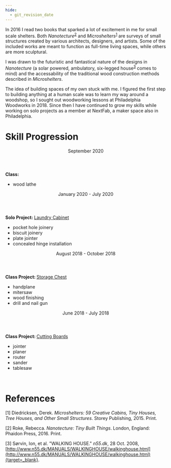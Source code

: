 ```yaml
---
hide:
  - git_revision_date
---
```


In 2016 I read two books that sparked a lot of excitement in me for small scale shelters.  Both *Nanotecture*<sup>[2](./#references)</sup> and *Microshelters*<sup>[1](./#references)</sup> are surveys of small structures created by various architects, designers, and artists.  Some of the included works are meant to function as full-time living spaces, while others are more sculptural.  

I was drawn to the futuristic and fantastical nature of the designs in *Nanotecture* (a solar powered, ambulatory, six-legged house<sup>[3](./#references)</sup> comes to mind) and the accessability of the traditional wood construction methods described in *Microshelters*.  

The idea of building spaces of my own stuck with me.  I figured the first step to building anything at a human scale was to learn my way around a woodshop, so I sought out woodworking lessons at Philadelphia Woodworks in 2018.  Since then I have continued to grow my skills while working on solo projects as a member at NextFab, a maker space also in Philadelphia.

# Skill Progression

<section>
  <div class="terminal-timeline">
    <div class="terminal-card">
      <header>September 2020</header>
      <div>
        <span><strong>Class: </strong></span>
        <ul>
          <li>wood lathe</li>
        </ul>
      </div>
    </div>
  <div class="terminal-card">
    <header>January 2020 - July 2020</header>
    <div>
      <span>
        <strong>Solo Project: </strong><a href="/wood/cabinet">Laundry Cabinet</a>
        <span>
          <ul>
            <li>pocket hole joinery  </li>
            <li>biscuit joinery  </li>
            <li>plate jointer  </li>
            <li>concealed hinge installation  </li>
          </ul>
        </div>
      </div>
  <div class="terminal-card">
    <header>August 2018 - October 2018</header>
    <div>
      <span>
        <strong>Class Project: </strong><a href="/wood/chest">Storage Chest</a>
        <span>
          <ul>
            <li>handplane  </li>
            <li>mitersaw  </li>
            <li>wood finishing  </li>
            <li>drill and nail gun  </li>
          </ul>
        </div>
      </div>
  <div class="terminal-card">
    <header>June 2018 - July 2018</header>
    <div>
      <span>
        <strong>Class Project: </strong><a href="/wood/cutting-boards">Cutting Boards</a>
        <span>
          <ul>
            <li>jointer  </li>
            <li>planer  </li>
            <li>router  </li>
            <li>sander  </li>
            <li>tablesaw  </li>
          </ul>
        </div>
      </div>
    </div>
    <br />
</section>

# References

[1] Diedricksen, Derek. *Microshelters: 59 Creative Cabins, Tiny Houses, Tree Houses, and Other Small Structures*. Storey Publishing, 2015. Print.

[2] Roke, Rebecca. *Nanotecture: Tiny Built Things*. London, England: Phaidon Press, 2016. Print.

[3] Sørvin, Ion, et al.  "WALKING HOUSE."  *n55.dk*, 28 Oct. 2008, [http://www.n55.dk/MANUALS/WALKINGHOUSE/walkinghouse.html](http://www.n55.dk/MANUALS/WALKINGHOUSE/walkinghouse.html){target=_blank}.




